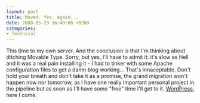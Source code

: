 ```yaml
---
layout: post
title: Moved. Yes, again...
date: 2008-05-29 16:49:06 +0200
categories:
- Technical
---
```

This time to my own server. And the conclusion is that I'm thinking about ditching Movable Type. Sorry, but yes, I'll have to admit it: it's slow as Hell and it was a real pain installing it - I had to tinker with some Apache configuration files to get a damn blog working... That's innaceptable. Don't hold your breath and don't take it as a promise, the grand migration won't happen now nor tomorrow, as I have one really important personal project in the pipeline but as soon as I'll have some "free" time I'll get to it. <a href="http://wordpress.org">WordPress</a>, here I come.

